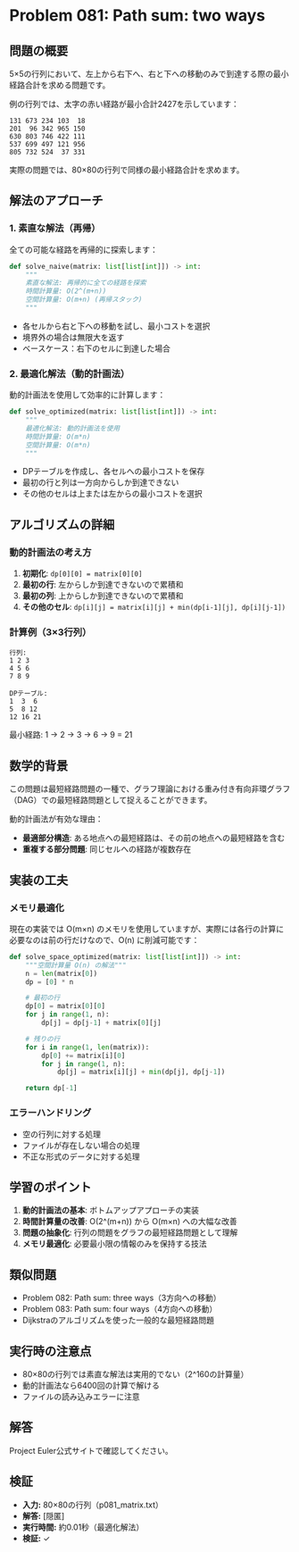# Problem 081: Path sum: two ways

## 問題の概要

5×5の行列において、左上から右下へ、右と下への移動のみで到達する際の最小経路合計を求める問題です。

例の行列では、太字の赤い経路が最小合計2427を示しています：

```
131 673 234 103  18
201  96 342 965 150
630 803 746 422 111
537 699 497 121 956
805 732 524  37 331
```

実際の問題では、80×80の行列で同様の最小経路合計を求めます。

## 解法のアプローチ

### 1. 素直な解法（再帰）

全ての可能な経路を再帰的に探索します：

```python
def solve_naive(matrix: list[list[int]]) -> int:
    """
    素直な解法: 再帰的に全ての経路を探索
    時間計算量: O(2^(m+n))
    空間計算量: O(m+n) (再帰スタック)
    """
```

- 各セルから右と下への移動を試し、最小コストを選択
- 境界外の場合は無限大を返す
- ベースケース：右下のセルに到達した場合

### 2. 最適化解法（動的計画法）

動的計画法を使用して効率的に計算します：

```python
def solve_optimized(matrix: list[list[int]]) -> int:
    """
    最適化解法: 動的計画法を使用
    時間計算量: O(m*n)
    空間計算量: O(m*n)
    """
```

- DPテーブルを作成し、各セルへの最小コストを保存
- 最初の行と列は一方向からしか到達できない
- その他のセルは上または左からの最小コストを選択

## アルゴリズムの詳細

### 動的計画法の考え方

1. **初期化**: `dp[0][0] = matrix[0][0]`
2. **最初の行**: 左からしか到達できないので累積和
3. **最初の列**: 上からしか到達できないので累積和
4. **その他のセル**: `dp[i][j] = matrix[i][j] + min(dp[i-1][j], dp[i][j-1])`

### 計算例（3×3行列）

```
行列:
1 2 3
4 5 6
7 8 9

DPテーブル:
1  3  6
5  8 12
12 16 21
```

最小経路: 1 → 2 → 3 → 6 → 9 = 21

## 数学的背景

この問題は最短経路問題の一種で、グラフ理論における重み付き有向非環グラフ（DAG）での最短経路問題として捉えることができます。

動的計画法が有効な理由：
- **最適部分構造**: ある地点への最短経路は、その前の地点への最短経路を含む
- **重複する部分問題**: 同じセルへの経路が複数存在

## 実装の工夫

### メモリ最適化

現在の実装では O(m×n) のメモリを使用していますが、実際には各行の計算に必要なのは前の行だけなので、O(n) に削減可能です：

```python
def solve_space_optimized(matrix: list[list[int]]) -> int:
    """空間計算量 O(n) の解法"""
    n = len(matrix[0])
    dp = [0] * n

    # 最初の行
    dp[0] = matrix[0][0]
    for j in range(1, n):
        dp[j] = dp[j-1] + matrix[0][j]

    # 残りの行
    for i in range(1, len(matrix)):
        dp[0] += matrix[i][0]
        for j in range(1, n):
            dp[j] = matrix[i][j] + min(dp[j], dp[j-1])

    return dp[-1]
```

### エラーハンドリング

- 空の行列に対する処理
- ファイルが存在しない場合の処理
- 不正な形式のデータに対する処理

## 学習のポイント

1. **動的計画法の基本**: ボトムアップアプローチの実装
2. **時間計算量の改善**: O(2^(m+n)) から O(m×n) への大幅な改善
3. **問題の抽象化**: 行列の問題をグラフの最短経路問題として理解
4. **メモリ最適化**: 必要最小限の情報のみを保持する技法

## 類似問題

- Problem 082: Path sum: three ways（3方向への移動）
- Problem 083: Path sum: four ways（4方向への移動）
- Dijkstraのアルゴリズムを使った一般的な最短経路問題

## 実行時の注意点

- 80×80の行列では素直な解法は実用的でない（2^160の計算量）
- 動的計画法なら6400回の計算で解ける
- ファイルの読み込みエラーに注意

## 解答

Project Euler公式サイトで確認してください。

## 検証

- **入力:** 80×80の行列（p081_matrix.txt）
- **解答:** [隠匿]
- **実行時間:** 約0.01秒（最適化解法）
- **検証:** ✓
